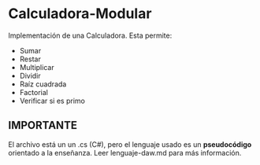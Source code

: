 # Calculadora-Modular
Implementación de una Calculadora. Esta permite:
- Sumar
- Restar
- Multiplicar
- Dividir
- Raíz cuadrada
- Factorial
- Verificar si es primo

## IMPORTANTE
El archivo está un un .cs (C#), pero el lenguaje usado es un **pseudocódigo** orientado a la enseñanza. Leer lenguaje-daw.md para más información.
